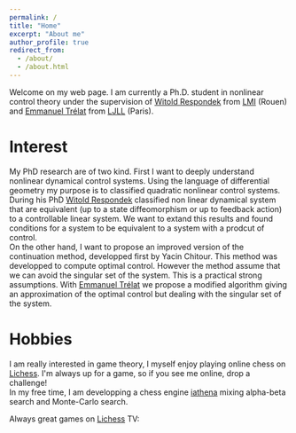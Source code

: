 ```yaml
---
permalink: /
title: "Home"
excerpt: "About me"
author_profile: true
redirect_from: 
  - /about/
  - /about.html
---
```


Welcome on my web page. I am currently a Ph.D. student in nonlinear control theory under the supervision of [Witold Respondek](http://lmi.insa-rouen.fr/membres/9-membres/professeurs/19-respondek-witold.html) from [LMI](http://lmi.insa-rouen.fr/) (Rouen) and [Emmanuel Trélat](https://www.ljll.math.upmc.fr/trelat/) from [LJLL](https://www.ljll.math.upmc.fr/) (Paris). <br/>

# Interest
My PhD research are of two kind. First I want to deeply understand nonlinear dynamical control systems. Using the language of differential geometry my purpose is to classified quadratic nonlinear control systems. During his PhD [Witold Respondek](http://lmi.insa-rouen.fr/membres/9-membres/professeurs/19-respondek-witold.html) classified non linear dynamical system that are equivalent (up to a state diffeomorphism or up to feedback action) to a controllable linear system. We want to extand this results and found conditions for a system to be equivalent to a system with a prodcut of control. </br>
On the other hand, I want to propose an improved version of the continuation method, developped first by Yacin Chitour. This method was developped to compute optimal control. However the method assume that we can avoid the singular set of the system. This is a practical strong assumptions. With  [Emmanuel Trélat](https://www.ljll.math.upmc.fr/trelat/) we propose a modified algorithm giving an approximation of the optimal control but dealing with the singular set of the system. </br>


# Hobbies
I am really interested in game theory, I myself enjoy playing online chess on [Lichess](https://lichess.org/@/tschmoderer). I'm always up for a game, so if you see me online, drop a challenge! <br/>
In my free time, I am developping a chess engine [iathena](https://github.com/tschmoderer/iathena) mixing alpha-beta search and Monte-Carlo search. 

Always great games on [Lichess](https://lichess.org) TV: <br/>
<center>
<script src="https://lichess.org/tv/embed?theme=auto&bg=auto"></script>
</center>

<br/>

